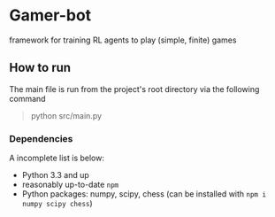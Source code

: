 # Gamer-bot
framework for training RL agents to play (simple, finite) games

## How to run

The main file is run from the project's root directory via the following command
> python src/main.py

### Dependencies

A incomplete list is below:
- Python 3.3 and up
- reasonably up-to-date `npm`
- Python packages: numpy, scipy, chess (can be installed with `npm i numpy scipy chess`)
